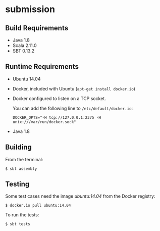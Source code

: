 submission
==========

Build Requirements
------------------

- Java 1.8
- Scala 2.11.0
- SBT 0.13.2

Runtime Requirements
--------------------

- Ubuntu 14.04
- Docker, included with Ubuntu (`apt-get install docker.io`)
- Docker configured to listen on a TCP socket.

  You can add the following line to `/etc/default/docker.io`:

      DOCKER_OPTS="-H tcp://127.0.0.1:2375 -H unix:///var/run/docker.sock"
- Java 1.8


Building
--------

From the terminal:

    $ sbt assembly

Testing
-------

Some test cases need the image _ubuntu:14.04_ from the Docker registry:

    $ docker.io pull ubuntu:14.04

To run the tests:

    $ sbt tests

